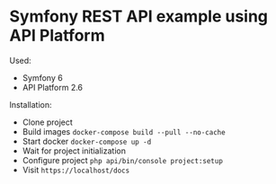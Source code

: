 # Symfony REST API example using API Platform

Used:
- Symfony 6
- API Platform 2.6

Installation:
- Clone project
- Build images `docker-compose build --pull --no-cache`
- Start docker `docker-compose up -d`
- Wait for project initialization
- Configure project `php api/bin/console project:setup`
- Visit `https://localhost/docs`
